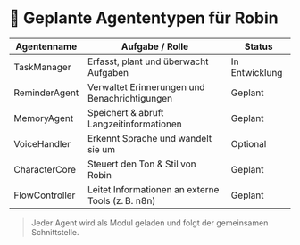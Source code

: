 # 🧩 Geplante Agententypen für Robin

| Agentenname      | Aufgabe / Rolle                                | Status   |
|------------------|-------------------------------------------------|----------|
| TaskManager      | Erfasst, plant und überwacht Aufgaben           | In Entwicklung |
| ReminderAgent    | Verwaltet Erinnerungen und Benachrichtigungen  | Geplant |
| MemoryAgent      | Speichert & abruft Langzeitinformationen       | Geplant |
| VoiceHandler     | Erkennt Sprache und wandelt sie um             | Optional |
| CharacterCore    | Steuert den Ton & Stil von Robin               | Geplant |
| FlowController   | Leitet Informationen an externe Tools (z. B. n8n) | Geplant |

> Jeder Agent wird als Modul geladen und folgt der gemeinsamen Schnittstelle.
